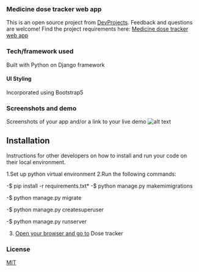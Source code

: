 ### Medicine dose tracker web app 

This is an open source project from [DevProjects](http://www.codementor.io/projects). Feedback and questions are welcome!
Find the project requirements here: [Medicine dose tracker web app ](https://www.codementor.io/projects/web/medicine-dose-tracker-b6evlas194)

### Tech/framework used
Built with Python on Django framework

#### UI Styling
Incorporated using Bootstrap5

### Screenshots and demo
Screenshots of your app and/or a link to your live demo
![alt text](media/dose.jpg)

## Installation
Instructions for other developers on how to install and run your code on their local environment.

1.Set up python virtual environment
2.Run the following commands:

  -$ pip install -r requirements.txt*
  -$ python manage.py makemimigrations

  -$ python manage.py migrate

  -$ python manage.py createsuperuser

  -$ python manage.py runserver

3. [Open your browser and go to](http://127.0.0.1/8000) Dose tracker

### License
[MIT](https://choosealicense.com/licenses/mit/)

